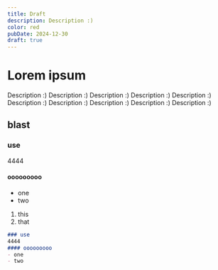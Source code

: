 ```yaml
---
title: Draft
description: Description :)
color: red
pubDate: 2024-12-30
draft: true
---
```


# Lorem ipsum
Description :) Description :) Description :) Description :) Description :) Description :) Description :) Description :) Description :) Description :)
## blast

### use
4444
#### ooooooooo
- one
- two

1. this
2. that

```markdown
### use
4444
#### ooooooooo
- one
- two
```
